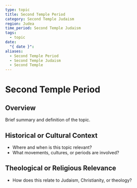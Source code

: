 ```yaml
---
type: topic
title: Second Temple Period
category: Second Temple Judaism
region: Judea
time_period: Second Temple Judaism
tags:
  - topic
date:
  "{ date }": 
aliases:
  - Second Temple Period
  - Second Temple Judaism
  - Second Temple
---
```


# Second Temple Period

## Overview

Brief summary and definition of the topic.

## Historical or Cultural Context

- Where and when is this topic relevant?
- What movements, cultures, or periods are involved?

## Theological or Religious Relevance

- How does this relate to Judaism, Christianity, or theology?